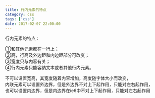 ```yaml
---
title: 行内元素的特点
category: css
tags: ['css']
date: 2017-02-07 22:00:00
---
```

行内元素的特点：

①和其他元素都在一行上；  
②高，行高及外边距和内边距部分可改变；  
③宽度只与内容有关；  
④行内元素只能容纳文本或者其他行内元素。  

不可以设置宽高，其宽度随着内容增加，高度随字体大小而改变，  
内联元素可以设置外边界，但是外边界不对上下起作用，只能对左右起作用，  
也可以设置内边界，但是内边界在ie6中不对上下起作用，只能对左右起作用
